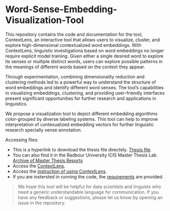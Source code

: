 # Word-Sense-Embedding-Visualization-Tool
This repository contains the code and documentation for the tool, ContextLens, an interactive tool that allows users to visualize, cluster,
and explore high-dimensional contextualized word embeddings. With ContextLens, linguistic investigations based on word embeddings no longer require explicit model training. Given either a single desired word to explore its senses or multiple distinct words, users can explore
possible patterns in the meanings of different words based on the context they appear. 

Through experimentation, combining dimensionality reduction and clustering methods led to a powerful way to understand the structure of word embeddings and identify different word senses. The tool’s capabilities in visualizing embeddings, clustering, and providing user-friendly interfaces present significant opportunities for further research and applications in linguistics.
  
We propose a visualization tool to depict different embedding algorithms color-grouped by diverse labeling systems. This tool can help to improve interpretation of contexualized embedding vectors for further linguistic research specially sense annotation.


Accessing files:
  - This is a hyperlink to download the thesis file directely. [Thesis file](https://www.ru.nl/publish/pages/769526/reza_shokrzad.pdf).
  - You can also find it in the Radbour University ICIS Master Thesis Lab. [Archive of Master Thesis Reports](https://www.ru.nl/icis/education/master-thesis/vm/theses-archive/)
  - Access the [ContextLens](https://contextlens.cls.ru.nl).
  - Access the [instruction of using ContextLens](https://github.com/rezashokrzad/ContextLens/blob/main/ContextLens%20Instruction.md).
  - If you are instersted in running the code, the [requirements](https://github.com/rezashokrzad/ContextLens/blob/main/requirements.txt) are provided. 
> We hope this tool will be helpful for data scientists and linguists who need a generic understandable language for communication. If you have any feedback or suggestions, please let us know by opening an issue in the repository. 
